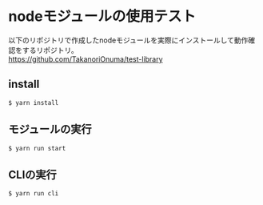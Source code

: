 # nodeモジュールの使用テスト
以下のリポジトリで作成したnodeモジュールを実際にインストールして動作確認をするリポジトリ。  
https://github.com/TakanoriOnuma/test-library

## install
`$ yarn install`

## モジュールの実行
`$ yarn run start`

## CLIの実行
`$ yarn run cli`
